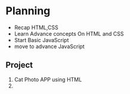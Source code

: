 # Planning

- Recap HTML,CSS
- Learn Advance concepts On HTML and CSS
- Start Basic JavaScript
- move to advance JavaScript



## Project 

1. Cat Photo APP using HTML
2. 
